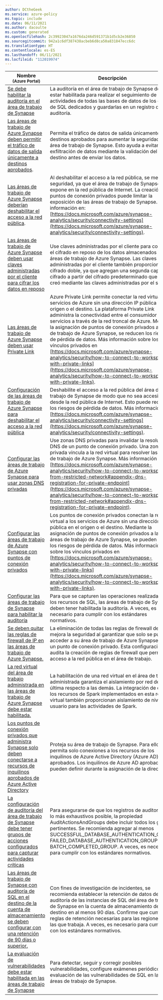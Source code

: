 ```yaml
---
author: DCtheGeek
ms.service: azure-policy
ms.topic: include
ms.date: 06/11/2021
ms.author: dacoulte
ms.custom: generated
ms.openlocfilehash: 2c39923047a1676da246d591371b1d5cb2e36850
ms.sourcegitcommit: 942a1c6df387438acbeb6d8ca50a831847ecc6dc
ms.translationtype: HT
ms.contentlocale: es-ES
ms.lasthandoff: 06/11/2021
ms.locfileid: "112019974"
---
```

|Nombre<br /><sub>(Azure Portal)</sub> |Descripción |Efectos |Versión<br /><sub>(GitHub)</sub> |
|---|---|---|---|
|[Se debe habilitar la auditoría en el área de trabajo de Synapse](https://portal.azure.com/#blade/Microsoft_Azure_Policy/PolicyDetailBlade/definitionId/%2Fproviders%2FMicrosoft.Authorization%2FpolicyDefinitions%2Fe04e5000-cd89-451d-bb21-a14d24ff9c73) |La auditoría en el área de trabajo de Synapse debe estar habilitada para realizar el seguimiento de las actividades de todas las bases de datos de los grupos de SQL dedicados y guardarlas en un registro de auditoría. |AuditIfNotExists, Disabled |[1.0.0](https://github.com/Azure/azure-policy/blob/master/built-in-policies/policyDefinitions/Synapse/SynapseWorkspaceSqlAuditing_Audit.json) |
|[Las áreas de trabajo de Azure Synapse deben permitir el tráfico de datos de salida únicamente a destinos aprobados](https://portal.azure.com/#blade/Microsoft_Azure_Policy/PolicyDetailBlade/definitionId/%2Fproviders%2FMicrosoft.Authorization%2FpolicyDefinitions%2F3484ce98-c0c5-4c83-994b-c5ac24785218). |Permita el tráfico de datos de salida únicamente a destinos aprobados para aumentar la seguridad del área de trabajo de Synapse. Esto ayuda a evitar la exfiltración de datos mediante la validación del destino antes de enviar los datos. |Audit, Disabled, Deny |[1.0.0](https://github.com/Azure/azure-policy/blob/master/built-in-policies/policyDefinitions/Synapse/Workspace_RestrictOutboundDataTraffic_Audit.json) |
|[Las áreas de trabajo de Azure Synapse deberían deshabilitar el acceso a la red pública](https://portal.azure.com/#blade/Microsoft_Azure_Policy/PolicyDetailBlade/definitionId/%2Fproviders%2FMicrosoft.Authorization%2FpolicyDefinitions%2F38d8df46-cf4e-4073-8e03-48c24b29de0d). |Al deshabilitar el acceso a la red pública, se mejora la seguridad, ya que el área de trabajo de Synapse no se expone en la red pública de Internet. La creación de puntos de conexión privados puede limitar la exposición de las áreas de trabajo de Synapse. Más información en: [https://docs.microsoft.com/azure/synapse-analytics/security/connectivity-settings](https://docs.microsoft.com/azure/synapse-analytics/security/connectivity-settings). |Audit, Deny, Disabled |[1.0.0](https://github.com/Azure/azure-policy/blob/master/built-in-policies/policyDefinitions/Synapse/SynapseWorkspacePublicNetworkAccess_Deny.json) |
|[Las áreas de trabajo de Azure Synapse deben usar claves administradas por el cliente para cifrar los datos en reposo](https://portal.azure.com/#blade/Microsoft_Azure_Policy/PolicyDetailBlade/definitionId/%2Fproviders%2FMicrosoft.Authorization%2FpolicyDefinitions%2Ff7d52b2d-e161-4dfa-a82b-55e564167385) |Use claves administradas por el cliente para controlar el cifrado en reposo de los datos almacenados en las áreas de trabajo de Azure Synapse. Las claves administradas por el cliente también proporcionan cifrado doble, ya que agregan una segunda capa de cifrado a partir del cifrado predeterminado que se creó mediante las claves administradas por el servicio. |Audit, Deny, Disabled |[1.0.0](https://github.com/Azure/azure-policy/blob/master/built-in-policies/policyDefinitions/Synapse/SynapseWorkspaceCMK_Audit.json) |
|[Las áreas de trabajo de Azure Synapse deben usar Private Link](https://portal.azure.com/#blade/Microsoft_Azure_Policy/PolicyDetailBlade/definitionId/%2Fproviders%2FMicrosoft.Authorization%2FpolicyDefinitions%2F72d11df1-dd8a-41f7-8925-b05b960ebafc) |Azure Private Link permite conectar la red virtual a servicios de Azure sin una dirección IP pública en el origen o el destino. La plataforma Private Link administra la conectividad entre el consumidor y los servicios a través de la red troncal de Azure. Mediante la asignación de puntos de conexión privados al área de trabajo de Azure Synapse, se reducen los riesgos de pérdida de datos. Más información sobre los vínculos privados en [https://docs.microsoft.com/azure/synapse-analytics/security/how-to-connect-to-workspace-with-private-links](https://docs.microsoft.com/azure/synapse-analytics/security/how-to-connect-to-workspace-with-private-links). |Audit, Disabled |[1.0.1](https://github.com/Azure/azure-policy/blob/master/built-in-policies/policyDefinitions/Synapse/SynapseWorkspaceUsePrivateLinks_Audit.json) |
|[Configuración de las áreas de trabajo de Azure Synapse para deshabilitar el acceso a la red pública](https://portal.azure.com/#blade/Microsoft_Azure_Policy/PolicyDetailBlade/definitionId/%2Fproviders%2FMicrosoft.Authorization%2FpolicyDefinitions%2F5c8cad01-ef30-4891-b230-652dadb4876a) |Deshabilite el acceso a la red pública del área de trabajo de Synapse de modo que no sea accesible desde la red pública de Internet. Esto puede reducir los riesgos de pérdida de datos. Más información en: [https://docs.microsoft.com/azure/synapse-analytics/security/connectivity-settings](https://docs.microsoft.com/azure/synapse-analytics/security/connectivity-settings). |Modificar, Deshabilitado |[1.0.0](https://github.com/Azure/azure-policy/blob/master/built-in-policies/policyDefinitions/Synapse/SynapseWorkspacePublicNetworkAccess_Modify.json) |
|[Configurar las áreas de trabajo de Azure Synapse para usar zonas DNS privadas](https://portal.azure.com/#blade/Microsoft_Azure_Policy/PolicyDetailBlade/definitionId/%2Fproviders%2FMicrosoft.Authorization%2FpolicyDefinitions%2F1e5ed725-f16c-478b-bd4b-7bfa2f7940b9) |Use zonas DNS privadas para invalidar la resolución DNS de un punto de conexión privado. Una zona DNS privada vincula a la red virtual para resolver las áreas de trabajo de Azure Synapse. Más información en: [https://docs.microsoft.com/azure/synapse-analytics/security/how-to-connect-to-workspace-from-restricted-network#appendix-dns-registration-for-private-endpoint](https://docs.microsoft.com/azure/synapse-analytics/security/how-to-connect-to-workspace-from-restricted-network#appendix-dns-registration-for-private-endpoint). |DeployIfNotExists, Disabled |[1.0.0](https://github.com/Azure/azure-policy/blob/master/built-in-policies/policyDefinitions/Synapse/SynapseWorkspaceUsePrivateDnsZones_DeployIfNotExists.json) |
|[Configurar las áreas de trabajo de Azure Synapse con puntos de conexión privados](https://portal.azure.com/#blade/Microsoft_Azure_Policy/PolicyDetailBlade/definitionId/%2Fproviders%2FMicrosoft.Authorization%2FpolicyDefinitions%2F3b3b0c27-08d2-4b32-879d-19930bee3266) |Los puntos de conexión privados conectan la red virtual a los servicios de Azure sin una dirección IP pública en el origen o el destino. Mediante la asignación de puntos de conexión privados a las áreas de trabajo de Azure Synapse, se pueden reducir los riesgos de pérdida de datos. Más información sobre los vínculos privados en [https://docs.microsoft.com/azure/synapse-analytics/security/how-to-connect-to-workspace-with-private-links](https://docs.microsoft.com/azure/synapse-analytics/security/how-to-connect-to-workspace-with-private-links). |DeployIfNotExists, Disabled |[1.0.0](https://github.com/Azure/azure-policy/blob/master/built-in-policies/policyDefinitions/Synapse/SynapseWorkspaceUsePrivateLinks_DeployIfNotExists.json) |
|[Configurar las áreas de trabajo de Synapse para habilitar la auditoría](https://portal.azure.com/#blade/Microsoft_Azure_Policy/PolicyDetailBlade/definitionId/%2Fproviders%2FMicrosoft.Authorization%2FpolicyDefinitions%2Fac7891a4-ac7a-4ba0-9ae9-c923e5a225ee) |Para que se capturen las operaciones realizadas en los recursos de SQL, las áreas de trabajo de Synapse deben tener habilitada la auditoría. A veces, es necesario para cumplir con los estándares normativos. |DeployIfNotExists, Disabled |[1.1.0](https://github.com/Azure/azure-policy/blob/master/built-in-policies/policyDefinitions/Synapse/SynapseWorkspaceSqlAuditing_Deploy.json) |
|[Se deben quitar las reglas de firewall de IP en las áreas de trabajo de Azure Synapse.](https://portal.azure.com/#blade/Microsoft_Azure_Policy/PolicyDetailBlade/definitionId/%2Fproviders%2FMicrosoft.Authorization%2FpolicyDefinitions%2F56fd377d-098c-4f02-8406-81eb055902b8) |La eliminación de todas las reglas de firewall de IP mejora la seguridad al garantizar que solo se puede acceder a su área de trabajo de Azure Synapse desde un punto de conexión privado. Esta configuración audita la creación de reglas de firewall que permiten el acceso a la red pública en el área de trabajo. |Audit, Disabled |[1.0.0](https://github.com/Azure/azure-policy/blob/master/built-in-policies/policyDefinitions/Synapse/SynapseWorkspaceFirewallRules_Audit.json) |
|[La red virtual del área de trabajo administrada en las áreas de trabajo de Azure Synapse debe estar habilitada.](https://portal.azure.com/#blade/Microsoft_Azure_Policy/PolicyDetailBlade/definitionId/%2Fproviders%2FMicrosoft.Authorization%2FpolicyDefinitions%2F2d9dbfa3-927b-4cf0-9d0f-08747f971650) |La habilitación de una red virtual en el área de trabajo administrada garantiza el aislamiento por red de esta última respecto a las demás. La integración de datos y los recursos de Spark implementados en esta red virtual también proporcionan aislamiento de nivel de usuario para las actividades de Spark. |Audit, Deny, Disabled |[1.0.0](https://github.com/Azure/azure-policy/blob/master/built-in-policies/policyDefinitions/Synapse/SynapseWorkspaceManagedVnet_Audit.json) |
|[Los puntos de conexión privados que administra Synapse solo deben conectarse a recursos de inquilinos aprobados de Azure Active Directory](https://portal.azure.com/#blade/Microsoft_Azure_Policy/PolicyDetailBlade/definitionId/%2Fproviders%2FMicrosoft.Authorization%2FpolicyDefinitions%2F3a003702-13d2-4679-941b-937e58c443f0) |Proteja su área de trabajo de Synapse. Para ello, permita solo conexiones a los recursos de los inquilinos de Azure Active Directory (Azure AD) aprobados. Los inquilinos de Azure AD aprobados se pueden definir durante la asignación de la directiva. |Audit, Disabled, Deny |[1.0.0](https://github.com/Azure/azure-policy/blob/master/built-in-policies/policyDefinitions/Synapse/Workspace_DataExfiltrationPrevention_Deny.json) |
|[La configuración de auditoría del área de trabajo de Synapse debe tener grupos de acciones configurados para capturar actividades críticas](https://portal.azure.com/#blade/Microsoft_Azure_Policy/PolicyDetailBlade/definitionId/%2Fproviders%2FMicrosoft.Authorization%2FpolicyDefinitions%2F2b18f286-371e-4b80-9887-04759970c0d3) |Para asegurarse de que los registros de auditoría son lo más exhaustivos posible, la propiedad AuditActionsAndGroups debe incluir todos los grupos pertinentes. Se recomienda agregar al menos SUCCESSFUL_DATABASE_AUTHENTICATION_GROUP, FAILED_DATABASE_AUTHENTICATION_GROUP y BATCH_COMPLETED_GROUP. A veces, es necesario para cumplir con los estándares normativos. |AuditIfNotExists, Disabled |[1.0.0](https://github.com/Azure/azure-policy/blob/master/built-in-policies/policyDefinitions/Synapse/SynapseWorkspaceSqlAuditing_ActionsAndGroups_Audit.json) |
|[Las áreas de trabajo de Synapse con auditoría de SQL en el destino de la cuenta de almacenamiento se deben configurar con una retención de 90 días o superior.](https://portal.azure.com/#blade/Microsoft_Azure_Policy/PolicyDetailBlade/definitionId/%2Fproviders%2FMicrosoft.Authorization%2FpolicyDefinitions%2F529ea018-6afc-4ed4-95bd-7c9ee47b00bc) |Con fines de investigación de incidentes, se recomienda establecer la retención de datos de auditoría de las instancias de SQL del área de trabajo de Synapse en la cuenta de almacenamiento de destino en al menos 90 días. Confirme que cumple las reglas de retención necesarias para las regiones en las que trabaja. A veces, es necesario para cumplir con los estándares normativos. |AuditIfNotExists, Disabled |[2.0.0](https://github.com/Azure/azure-policy/blob/master/built-in-policies/policyDefinitions/Synapse/SynapseWorkspaceSqlAuditingRetentionDays_Audit.json) |
|[La evaluación de vulnerabilidades debe estar habilitada en las áreas de trabajo de Synapse](https://portal.azure.com/#blade/Microsoft_Azure_Policy/PolicyDetailBlade/definitionId/%2Fproviders%2FMicrosoft.Authorization%2FpolicyDefinitions%2F0049a6b3-a662-4f3e-8635-39cf44ace45a) |Para detectar, seguir y corregir posibles vulnerabilidades, configure exámenes periódicos de evaluación de las vulnerabilidades de SQL en las áreas de trabajo de Synapse. |AuditIfNotExists, Disabled |[1.0.0](https://github.com/Azure/azure-policy/blob/master/built-in-policies/policyDefinitions/Synapse/ASC_SQLVulnerabilityAssessmentOnSynapse_Audit.json) |
